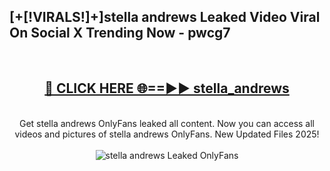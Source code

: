 <h2>[+[!VIRALS!]+]stella andrews Leaked Video Viral On Social X Trending Now - pwcg7</h2>
<br>
<div align="center">
<h2><a href="https://libra.edu.pl?stella_andrews" rel="nofollow">🔴 CLICK HERE 🌐==►► stella_andrews</a></h2>
<br>
Get stella andrews OnlyFans leaked all content. Now you can access all videos and pictures of stella andrews OnlyFans. New Updated Files 2025!
<br>
<br>
<a href="https://libra.edu.pl?stella_andrews" rel="nofollow" data-target="animated-image.originalLink"><img src="https://i.ibb.co.com/WyWwxjT/player-gif2.gif" alt="stella andrews Leaked OnlyFans" style="max-width: 100%; display: inline-block;" data-target="animated-image.originalImage"></a>
</div>
<br>